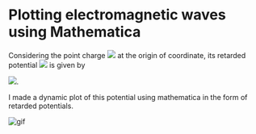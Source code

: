 # Plotting electromagnetic waves using Mathematica
Considering the point charge
 <img src="https://latex.codecogs.com/gif.latex?q(t)" />
 at the origin of coordinate, its retarded potential
 <img src="https://latex.codecogs.com/gif.latex?\phi(\boldsymbol{x},&space;t)" />
  is given by

<img src="https://latex.codecogs.com/gif.latex?\phi(\boldsymbol{x},&space;t)=\frac{q(t-|\boldsymbol{x}|&space;/&space;c)}{4&space;\pi&space;\epsilon_{0}&space;|\boldsymbol{x}|}" />.

I made a dynamic plot of this potential using mathematica in the form of retarded potentials.

![gif](https://raw.github.com/wiki/YokoPhys-h/Plotting-electromagnetic-waves_nb/potential_wave.gif)
